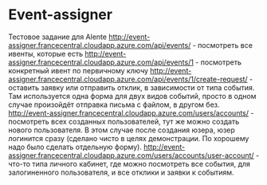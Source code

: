 # Event-assigner
Тестовое задание для Alente
http://event-assigner.francecentral.cloudapp.azure.com/api/events/ - посмотреть все ивенты, которые есть
http://event-assigner.francecentral.cloudapp.azure.com/api/events/1 - посмотреть конкретный ивент по первичному ключу
http://event-assigner.francecentral.cloudapp.azure.com/api/events/1/create-request/ - оставить заявку или отправить отклик, в зависимости от типа события.
Там используется одна форма для двух видов событий, просто в одном случае произойдёт отправка письма с файлом, в другом без.
http://event-assigner.francecentral.cloudapp.azure.com/users/accounts/ - посмотреть всех созданных пользователей, тут же можно создать нового пользователя. В этом случае после создания юзера, юзер логинится сразу (сделано чисто в целях демонстрации. По хорошему надо было сделать отдельную форму).
http://event-assigner.francecentral.cloudapp.azure.com/users/accounts/user-account/ - что-то типа личного кабинет, где можно посмотреть все события, для залогиненного пользователя, и все отклики и заявки к событиям.
